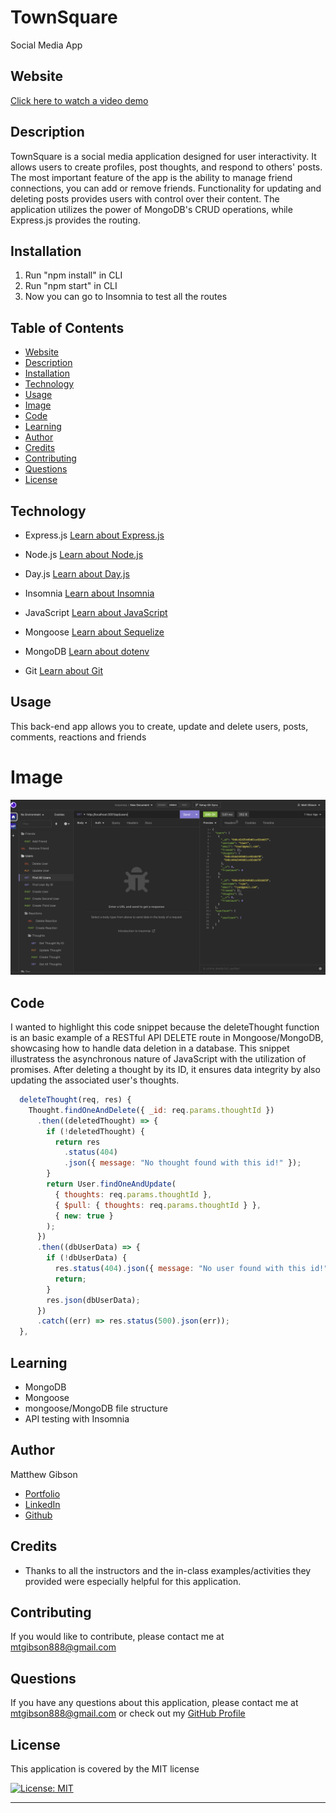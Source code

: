 # TownSquare

Social Media App

## Website

[Click here to watch a video demo](https://drive.google.com/file/d/1Ext6K_odyTyfKsVvN2OWercw-vLhbpZu/view)

## Description

TownSquare is a social media application designed for user interactivity. It allows users to create profiles, post thoughts, and respond to others' posts. The most important feature of the app is the ability to manage friend connections, you can add or remove friends. Functionality for updating and deleting posts provides users with control over their content. The application utilizes the power of MongoDB's CRUD operations, while Express.js provides the routing.

## Installation

1. Run "npm install" in CLI
2. Run "npm start" in CLI
3. Now you can go to Insomnia to test all the routes

## Table of Contents

- [Website](#website)
- [Description](#description)
- [Installation](#installation)
- [Technology](#technology)
- [Usage](#usage)
- [Image](#image)
- [Code](#code)
- [Learning](#learning)
- [Author](#author)
- [Credits](#credits)
- [Contributing](#Contributing)
- [Questions](#questions)
- [License](#license)

## Technology

- Express.js
  [Learn about Express.js](https://expressjs.com/)

- Node.js
  [Learn about Node.js](https://nodejs.org/en)

- Day.js
  [Learn about Day.js](https://day.js.org/)

- Insomnia
  [Learn about Insomnia](https://insomnia.rest/)

- JavaScript
  [Learn about JavaScript](https://developer.mozilla.org/en-US/docs/Web/JavaScript)

- Mongoose
  [Learn about Sequelize](https://mongoosejs.com/)

- MongoDB
  [Learn about dotenv](https://www.mongodb.com/)

- Git
  [Learn about Git](https://git-scm.com/)

## Usage

This back-end app allows you to create, update and delete users, posts, comments, reactions and friends

# Image

![Alt Text](/Images/Screenshot%202023-05-23%20at%2012.48.40%20AM.png)

## Code

I wanted to highlight this code snippet because the deleteThought function is an basic example of a RESTful API DELETE route in Mongoose/MongoDB, showcasing how to handle data deletion in a database. This snippet illustratess the asynchronous nature of JavaScript with the utilization of promises. After deleting a thought by its ID, it ensures data integrity by also updating the associated user's thoughts.

```JavaScript
  deleteThought(req, res) {
    Thought.findOneAndDelete({ _id: req.params.thoughtId })
      .then((deletedThought) => {
        if (!deletedThought) {
          return res
            .status(404)
            .json({ message: "No thought found with this id!" });
        }
        return User.findOneAndUpdate(
          { thoughts: req.params.thoughtId },
          { $pull: { thoughts: req.params.thoughtId } },
          { new: true }
        );
      })
      .then((dbUserData) => {
        if (!dbUserData) {
          res.status(404).json({ message: "No user found with this id!" });
          return;
        }
        res.json(dbUserData);
      })
      .catch((err) => res.status(500).json(err));
  },

```

## Learning

- MongoDB
- Mongoose
- mongoose/MongoDB file structure
- API testing with Insomnia

## Author

Matthew Gibson

- [Portfolio](https://github.com/ohSweetWampum)
- [LinkedIn](https://www.linkedin.com/in/matthew-gibson-6b9b12237/)
- [Github](https://github.com/ohSweetWampum)

## Credits

- Thanks to all the instructors and the in-class examples/activities they provided were especially helpful for this application.

## Contributing

If you would like to contribute, please contact me at [mtgibson888@gmail.com](mailto:mtgibson888@gmail.com)

## Questions

If you have any questions about this application, please contact me at [mtgibson888@gmail.com](mailto:mtgibson888@gmail.com) or check out my [GitHub Profile](https://github.com/ohSweetWampum)

## License

This application is covered by the MIT license

[![License: MIT](https://img.shields.io/badge/License-MIT-yellow.svg)](https://opensource.org/licenses/MIT)

---

```

```
